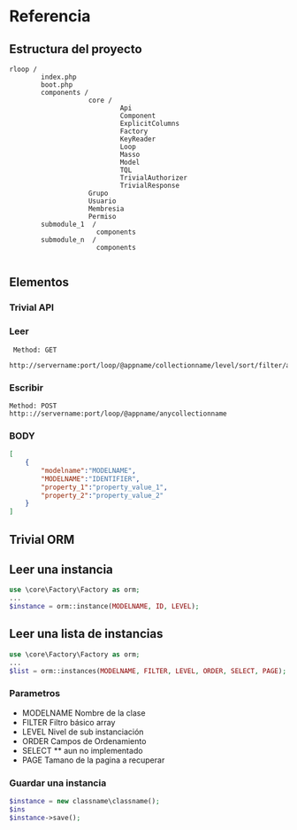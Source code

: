 # Referencia

## Estructura del proyecto

```plain
rloop /
        index.php
        boot.php
        components /
                    core /
                            Api
                            Component
                            ExplicitColumns
                            Factory
                            KeyReader
                            Loop
                            Masso
                            Model
                            TQL
                            TrivialAuthorizer
                            TrivialResponse
                    Grupo
                    Usuario
                    Membresia
                    Permiso
        submodule_1  /
                      components
        submodule_n  /
                      components


```

## Elementos

### Trivial API

### Leer

```plain
 Method: GET
 http://servername:port/loop/@appname/collectionname/level/sort/filter/actions/page/format/pql
```

### Escribir

```plain
Method: POST
http:://servername:port/loop/@appname/anycollectionname
```

### BODY

```json
[
    {
        "modelname":"MODELNAME",
        "MODELNAME":"IDENTIFIER",
        "property_1":"property_value_1",
        "property_2":"property_value_2"
    }
]
```

## Trivial ORM

## Leer una instancia

```php
use \core\Factory\Factory as orm;
...
$instance = orm::instance(MODELNAME, ID, LEVEL);
```

## Leer una lista de instancias

```php
use \core\Factory\Factory as orm;
...
$list = orm::instances(MODELNAME, FILTER, LEVEL, ORDER, SELECT, PAGE);
```

### Parametros

* MODELNAME   Nombre de la clase
* FILTER      Filtro básico array
* LEVEL       Nivel de sub instanciación
* ORDER       Campos de Ordenamiento
* SELECT  **  aun no implementado
* PAGE        Tamano de la pagina a recuperar

### Guardar una instancia

```php
$instance = new classname\classname();
$ins
$instance->save();
```